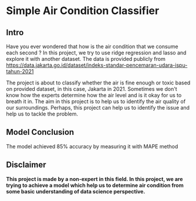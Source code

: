 # Simple Air Condition Classifier

## Intro
Have you ever wondered that how is the air condition that we consume each second ? In this project, we try to use ridge regression and lasso and explore it with another dataset. The data is provided publicly from https://data.jakarta.go.id/dataset/indeks-standar-pencemaran-udara-ispu-tahun-2021

The project is about to classify whether the air is fine enough or toxic based on provided dataset, in this case, Jakarta in 2021.
Sometimes we don't know how the experts determine how the air level and is it okay for us to breath it in. The aim in this project is to help us to identify the air quality of our surroundings. Perhaps, this project can help us to identify the issue and help us to tackle the problem.

## Model Conclusion
The model achieved 85% accuracy by measuring it with MAPE method

## Disclaimer
**This project is made by a non-expert in this field. In this project, we are trying to achieve a model which help us to determine air condition from some basic understanding of data science perspective.**
